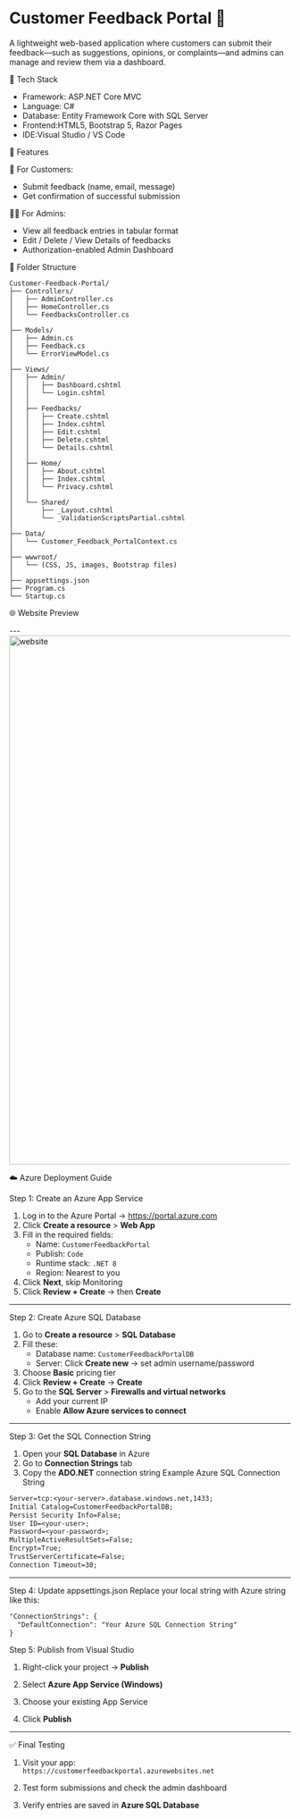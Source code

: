 # Customer Feedback Portal 📝

A lightweight web-based application where customers can submit their feedback—such as suggestions, opinions, or complaints—and admins can manage and review them via a dashboard.

🔧 Tech Stack

- Framework: ASP.NET Core MVC
- Language: C#
- Database: Entity Framework Core with SQL Server
- Frontend:HTML5, Bootstrap 5, Razor Pages
- IDE:Visual Studio / VS Code

🚀 Features

🧑 For Customers:
- Submit feedback (name, email, message)
- Get confirmation of successful submission

👩‍💼 For Admins:
- View all feedback entries in tabular format
- Edit / Delete / View Details of feedbacks
- Authorization-enabled Admin Dashboard
  
📁 Folder Structure

```
Customer-Feedback-Portal/
├── Controllers/
│   ├── AdminController.cs
│   ├── HomeController.cs
│   └── FeedbacksController.cs
│
├── Models/
│   ├── Admin.cs
│   ├── Feedback.cs
│   └── ErrorViewModel.cs
│
├── Views/
│   ├── Admin/
│   │   ├── Dashboard.cshtml
│   │   └── Login.cshtml
│   │
│   ├── Feedbacks/
│   │   ├── Create.cshtml
│   │   ├── Index.cshtml
│   │   ├── Edit.cshtml
│   │   ├── Delete.cshtml
│   │   └── Details.cshtml
│   │
│   ├── Home/
│   │   ├── About.cshtml
│   │   ├── Index.cshtml
│   │   └── Privacy.cshtml
│   │
│   └── Shared/
│       ├── _Layout.cshtml
│       └── _ValidationScriptsPartial.cshtml
│
├── Data/
│   └── Customer_Feedback_PortalContext.cs
│
├── wwwroot/
│   └── (CSS, JS, images, Bootstrap files)
│
├── appsettings.json
├── Program.cs
└── Startup.cs 
```
🌐 Website Preview

---<img width="947" alt="website" src="https://github.com/user-attachments/assets/7d2cb709-e2ef-429c-8303-2e404bacdddc" />


☁️ Azure Deployment Guide

Step 1: Create an Azure App Service
1. Log in to the Azure Portal → https://portal.azure.com  
2. Click **Create a resource** > **Web App**  
3. Fill in the required fields:  
   - Name: `CustomerFeedbackPortal`  
   - Publish: `Code`  
   - Runtime stack: `.NET 8`  
   - Region: Nearest to you  
4. Click **Next**, skip Monitoring  
5. Click **Review + Create** → then **Create**

---

Step 2: Create Azure SQL Database
1. Go to **Create a resource** > **SQL Database**  
2. Fill these:  
   - Database name: `CustomerFeedbackPortalDB`  
   - Server: Click **Create new** → set admin username/password  
3. Choose **Basic** pricing tier  
4. Click **Review + Create** → **Create**  
5. Go to the **SQL Server** > **Firewalls and virtual networks**  
   - Add your current IP  
   - Enable **Allow Azure services to connect**

---

Step 3: Get the SQL Connection String
1. Open your **SQL Database** in Azure  
2. Go to **Connection Strings** tab  
3. Copy the **ADO.NET** connection string
Example Azure SQL Connection String

```txt
Server=tcp:<your-server>.database.windows.net,1433;
Initial Catalog=CustomerFeedbackPortalDB;
Persist Security Info=False;
User ID=<your-user>;
Password=<your-password>;
MultipleActiveResultSets=False;
Encrypt=True;
TrustServerCertificate=False;
Connection Timeout=30;
```
---
Step 4: Update appsettings.json
Replace your local string with Azure string like this:
```txt
"ConnectionStrings": {
  "DefaultConnection": "Your Azure SQL Connection String"
}
```
Step 5: Publish from Visual Studio

1. Right-click your project → **Publish**

2. Select **Azure App Service (Windows)**

3. Choose your existing App Service

4. Click **Publish**

---

✅ Final Testing

1. Visit your app:  
   `https://customerfeedbackportal.azurewebsites.net`

2. Test form submissions and check the admin dashboard

3. Verify entries are saved in **Azure SQL Database**

